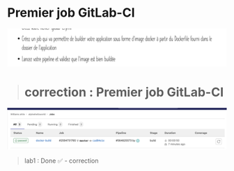 # Premier job GitLab-CI

![alt text](https://github.com/MrAhile/BootCamp-DevOps-eazytraining/blob/main/GitLab-CI/lab-1/TP1.png)


> # correction : Premier job GitLab-CI


![alt text](https://github.com/MrAhile/BootCamp-DevOps-eazytraining/blob/main/GitLab-CI/lab-1/c1.png)

> lab1 : Done ✅ - correction